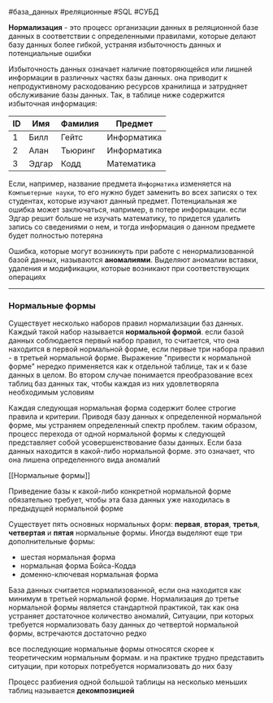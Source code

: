 #база_данных #реляционные #SQL #СУБД 

**Нормализация** - это процесс организации данных в реляционной базе данных в соответствии с определенными правилами, которые делают базу данных более гибкой, устраняя избыточность данных и потенциальные ошибки

Избыточность данных означает наличие повторяющейся или лишней информации в различных частях базы данных. она приводит к непродуктивному расходованию ресурсов хранилища и затрудняет обслуживание базы данных. Так, в таблице ниже содержится избыточная информация:

| **ID** | **Имя** | **Фамилия** | **Предмет** |
| ------ | ------- | ----------- | ----------- |
| 1      | Билл    | Гейтс       | Информатика |
| 2      | Алан    | Тьюринг     | Информатика |
| 3      | Эдгар   | Кодд        | Математика  |
Если, например, название предмета `Информатика` изменяется на `Компьютерные науки`, то его нужно будет заменить во всех записях о тех студентах, которые изучают данный предмет. Потенциальная же ошибка может заключаться, например, в потере информации. если Эдгар решит больше не изучать математику, то придется удалить запись со сведениями о нем, и тогда информация о данном предмете будет полностью потеряна

Ошибка, которые могут возникнуть при работе с ненормализованной базой данных, называются **аномалиями**. Выделяют аномалии вставки, удаления и модификации, которые возникают при соответствующих операциях

---
### Нормальные формы
Существует несколько наборов правил нормализации баз данных. Каждый такой набор называется **нормальной формой**. если базой данных соблюдается первый набор правил, то считается, что она находится в первой нормальной форме, если первые три набора правил - в третьей нормальной форме. Выражение "привести к нормальной форме" нередко применяется как к отдельной таблице, так и к базе данных в целом. Во втором случае понимается преобразование всех таблиц баз данных так, чтобы каждая из них удовлетворяла необходимым условиям

Каждая следующая нормальная форма содержит более строгие правила и критерии. Приводя базу данных к определенной нормальной форме, мы устраняем определенный спектр проблем. таким образом, процесс перехода от одной нормальной формы к следующей представляет собой усовершенствование базы данных. Если база данных находится в какой-либо нормальной форме. это означает, что она лишена определенного вида аномалий

[[Нормальные формы]]

Приведение базы к какой-либо конкретной нормальной форме обязательно требует, чтобы эта база данных уже находилась в предыдущей нормальной форме

Существует пять основных нормальных форм: **первая**, **вторая**, **третья**, **четвертая** и **пятая** нормальные формы. Иногда выделяют еще три дополнительные формы:
- шестая нормальная форма
- нормальная форма Бойса-Кодда
- доменно-ключевая нормальная форма

База данных считается нормализованной, если она находится как минимум в третьей нормальной форме.
Нормализация до третье нормальной формы является стандартной практикой, так как она устраняет достаточное количество аномалий, Ситуации, при которых требуется нормализовать базу данных до четвертой нормальной формы, встречаются достаточно редко

все последующие нормальные формы относятся скорее к теоретическим нормальным формам. и на практике трудно представить ситуации, при которых потребуется нормализовать до них базу

Процесс разбиения одной большой таблицы на несколько меньших таблиц называется **декомпозицией**
